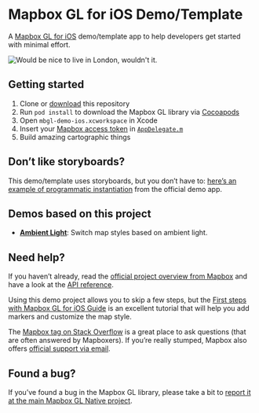 # Mapbox GL for iOS Demo/Template

A [Mapbox GL for iOS](https://github.com/mapbox/mapbox-gl-native) demo/template app to help developers get started with minimal effort.

![Would be nice to live in London, wouldn't it.](https://cloud.githubusercontent.com/assets/1198851/7786397/b7b2cf6c-0180-11e5-88cd-58647bbe3591.png)

## Getting started

1.  Clone or [download](https://github.com/friedbunny/mbgl-demo-ios/archive/master.zip) this repository
1. Run `pod install` to download the Mapbox GL library via [Cocoapods](https://cocoapods.org)
1. Open `mbgl-demo-ios.xcworkspace` in Xcode
1. Insert your [Mapbox access token](https://www.mapbox.com/developers/api/#access-tokens) in [`AppDelegate.m`](https://github.com/friedbunny/mbgl-demo-ios/blob/38b640521b65f51234821db8d63478ff2104faff/mbgl-demo-ios/AppDelegate.m#L21)
1. Build amazing cartographic things

## Don’t like storyboards?

This demo/template uses storyboards, but you don’t have to: [here’s an example of programmatic instantiation](https://github.com/mapbox/mapbox-gl-native/blob/b7b4515d4883f7da1fdcfb4d5aff7a2f3118ae86/ios/app/MBXViewController.mm#L55-L59) from the official demo app.

## Demos based on this project

- [**Ambient Light**](https://github.com/friedbunny/ambient-light): Switch map styles based on ambient light.

## Need help?

If you haven’t already, read the [official project overview from Mapbox](https://www.mapbox.com/mapbox-gl-ios/) and have a look at the [API reference](https://www.mapbox.com/mapbox-gl-ios/api/). 

Using this demo project allows you to skip a few steps, but the [First steps with Mapbox GL for iOS Guide](https://www.mapbox.com/guides/first-steps-gl-ios/) is an excellent tutorial that will help you add markers and customize the map style.

The [Mapbox tag on Stack Overflow](http://stackoverflow.com/questions/tagged/mapbox) is a great place to ask questions (that are often answered by Mapboxers). If you’re really stumped, Mapbox also offers [official support via email](https://www.mapbox.com/help/).

## Found a bug?

If you’ve found a bug in the Mapbox GL library, please take a bit to [report it at the main Mapbox GL Native project](https://github.com/mapbox/mapbox-gl-native/issues).
